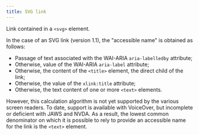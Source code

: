 ```yaml
---
title: SVG link
---
```


Link contained in a `<svg>` element.

In the case of an SVG link (version 1.1), the "accessible name" is obtained as follows:

- Passage of text associated with the WAI-ARIA `aria-labelledby` attribute;
- Otherwise, value of the WAI-ARIA `aria-label` attribute;
- Otherwise, the content of the `<title>` element, the direct child of the link;
- Otherwise, the value of the `xlink:title` attribute;
- Otherwise, the text content of one or more `<text>` elements.

However, this calculation algorithm is not yet supported by the various screen readers. To date, support is available with VoiceOver, but incomplete or deficient with JAWS and NVDA. As a result, the lowest common denominator on which it is possible to rely to provide an accessible name for the link is the `<text>` element.
